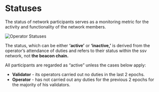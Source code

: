 # Statuses

The status of network participants serves as a monitoring metric for the activity and functionality of the network members.

![Operator Statuses](https://lh4.googleusercontent.com/fZ618LngFTb5qTwYjgM6L1Kpg-A\_gKXDYcohVLarLVF\_AsP5C7TKBjC3-yw1Np4hVoLSAO\_QoI1L3mBR56eiHpfmA3WnVdoAmmKSbrezo\_yPCtxL10T-akiJNlYzJX\_FGHNqYks7mr1DiBCf1Q)

The status, which can be either **‘active’** or **‘inactive,’** is derived from the operator’s attendance of duties and refers to their status within the ssv network, not **the beacon chain.**

All participants are regarded as “active” unless the cases below apply:

* **Validator** - its operators carried out no duties in the last 2 epochs.
* **Operator** - has not carried out any duties for the previous 2 epochs for the majority of his validators.
